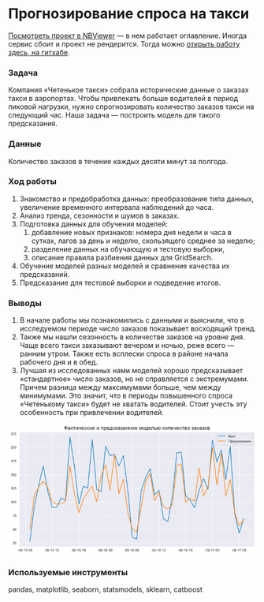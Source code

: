 # Прогнозирование спроса на такси

[Посмотреть проект в NBViewer](https://github.com/alexander-saushev/classic_ml_projects/blob/main/12_forecasting_taxi_orders/forecasting_taxi_orders.ipynb) — в нем работает оглавление. Иногда сервис сбоит и проект не рендерится. Тогда можно [открыть работу здесь, на гитхабе](https://nbviewer.org/github/alexander-saushev/classic_ml_projects/blob/main/12_forecasting_taxi_orders/forecasting_taxi_orders.ipynb).

### Задача

Компания «Четенькое такси» собрала исторические данные о заказах такси в аэропортах. Чтобы привлекать больше водителей в период пиковой нагрузки, нужно спрогнозировать количество заказов такси на следующий час. Наша задача — построить модель для такого предсказания.

### Данные

Количество заказов в течение каждых десяти минут за полгода.

### Ход работы

1. Знакомство и предобработка данных: преобразование типа данных, увеличение временного интервала наблюдений до часа.
2. Анализ тренда, сезонности и шумов в заказах.
3. Подготовка данных для обучения моделей:
    1. добавление новых признаков: номера дня недели и часа в сутках, лагов за день и неделю, скользящего среднее за неделю;
    2. разделение данных на обучающую и тестовую выборки,
    3. описание правила разбиения данных для GridSearch.
4. Обучение моделей разных моделей и сравнение качества их предсказаний.
5. Предсказание для тестовой выборки и подведение итогов.

### Выводы

1. В начале работы мы познакомились с данными и выяснили, что в исследуемом периоде число заказов показывает восходящий тренд.
2. Также мы нашли сезонность в количестве заказов на уровне дня. Чаще всего такси заказывают вечером и ночью, реже всего — ранним утром. Также есть всплески спроса в районе начала рабочего дня и в обед.
3. Лучшая из исследованных нами моделей хорошо предсказывает «стандартное» число заказов, но не справляется с экстремумами. Причем разница между максимумами больше, чем между минимумами. Это значит, что в периоды повышенного спроса «Четенькому такси» будет не хватать водителей. Стоит учесть эту особенность при привлечении водителей.

![График с фактическим и предсказанным лучшей моделью количеством заказов](https://github.com/alexander-saushev/classic_ml_projects/blob/main/12_forecasting_taxi_orders/preds_vs_facts.png)

### Используемые инструменты

pandas, matplotlib, seaborn, statsmodels, sklearn, catboost